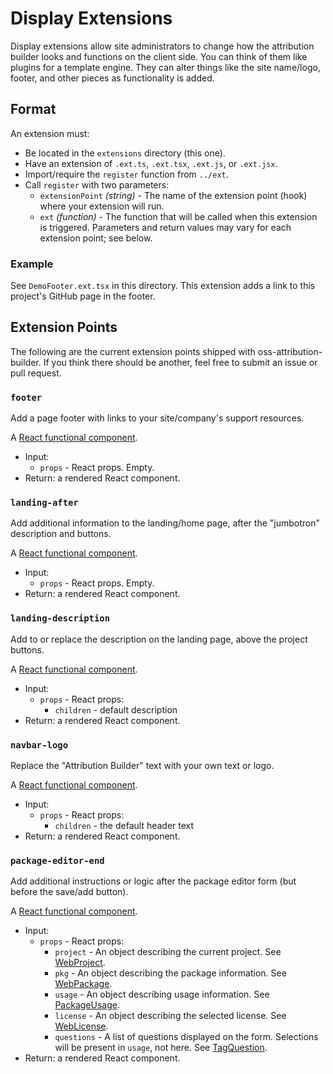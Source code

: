 # Display Extensions

Display extensions allow site administrators to change how the attribution builder looks and functions on the client side. You can think of them like plugins for a template engine. They can alter things like the site name/logo, footer, and other pieces as functionality is added.

## Format

An extension must:

* Be located in the `extensions` directory (this one).
* Have an extension of `.ext.ts`, `.ext.tsx`, `.ext.js`, or `.ext.jsx`.
* Import/require the `register` function from `../ext`.
* Call `register` with two parameters:
    * `extensionPoint` _(string)_ - The name of the extension point (hook) where your extension will run.
    * `ext` _(function)_ - The function that will be called when this extension is triggered. Parameters and return values may vary for each extension point; see below.

### Example

See `DemoFooter.ext.tsx` in this directory. This extension adds a link to this project's GitHub page in the footer.

## Extension Points

The following are the current extension points shipped with oss-attribution-builder. If you think there should be another, feel free to submit an issue or pull request.

### `footer`

Add a page footer with links to your site/company's support resources.

A [React functional component].

* Input:
    * `props` - React props. Empty.
* Return: a rendered React component.

### `landing-after`

Add additional information to the landing/home page, after the "jumbotron" description and buttons.

A [React functional component].

* Input:
    * `props` - React props. Empty.
* Return: a rendered React component.

### `landing-description`

Add to or replace the description on the landing page, above the project buttons.

A [React functional component].

* Input:
    * `props` - React props:
        * `children` - default description
* Return: a rendered React component.

### `navbar-logo`

Replace the "Attribution Builder" text with your own text or logo.

A [React functional component].

* Input:
    * `props` - React props:
        * `children` - the default header text
* Return: a rendered React component.

### `package-editor-end`

Add additional instructions or logic after the package editor form (but before the save/add button).

A [React functional component].

* Input:
    * `props` - React props:
        * `project` - An object describing the current project. See [WebProject].
        * `pkg` - An object describing the package information. See [WebPackage].
        * `usage` - An object describing usage information. See [PackageUsage].
        * `license` - An object describing the selected license. See [WebLicense].
        * `questions` - A list of questions displayed on the form. Selections will be present in `usage`, not here. See [TagQuestion].
* Return: a rendered React component.

[React functional component]: https://reactjs.org/docs/components-and-props.html#functional-and-class-components
[WebProject]: ../../server/api/projects/interfaces.ts
[WebPackage]: ../../server/api/packages/interfaces.ts
[PackageUsage]: ../../server/api/projects/interfaces.ts
[WebLicense]: ../../server/api/licenses/interfaces.ts
[TagQuestion]: ../../server/licenses/interfaces.ts